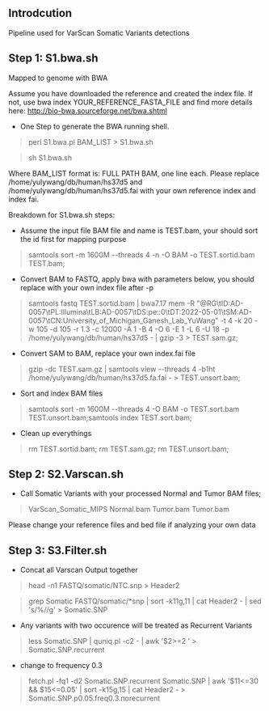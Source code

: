 ## Introdcution

Pipeline used for VarScan Somatic Variants detections

## Step 1: S1.bwa.sh

Mapped to genome with BWA

Assume you have downloaded the reference and created the index file. If not, use bwa index YOUR_REFERENCE_FASTA_FILE and find more details here: http://bio-bwa.sourceforge.net/bwa.shtml

- One Step to generate the BWA running shell.

> perl S1.bwa.pl BAM_LIST > S1.bwa.sh

> sh S1.bwa.sh 

Where BAM_LIST format is: FULL PATH BAM, one line each. 
Please replace /home/yulywang/db/human/hs37d5 and /home/yulywang/db/human/hs37d5.fai with your own reference index and index fai.

Breakdown for S1.bwa.sh steps:

- Assume the input file BAM file and name is TEST.bam, your should sort the id first for mapping purpose
> samtools sort -m 1600M --threads 4 -n -O BAM -o TEST.sortid.bam TEST.bam;

- Convert BAM to FASTQ, apply bwa with parameters below, you should replace with your own index file after -p
> samtools fastq TEST.sortid.bam | bwa7.17 mem -R "@RG\tID:AD-0057\tPL:Illumina\tLB:AD-0057\tDS:pe::0\tDT:2022-05-01\tSM:AD-0057\tCN:University_of_Michigan_Ganesh_Lab_YuWang" -t 4 -k 20 -w 105 -d 105 -r 1.3 -c 12000 -A 1 -B 4 -O 6 -E 1 -L 6 -U 18 -p /home/yulywang/db/human/hs37d5 - | gzip -3 > TEST.sam.gz;

- Convert SAM to BAM, replace your own index.fai file
> gzip -dc TEST.sam.gz | samtools view --threads 4 -b1ht /home/yulywang/db/human/hs37d5.fa.fai - > TEST.unsort.bam;

- Sort and index BAM files 
> samtools sort -m 1600M --threads 4 -O BAM -o TEST.sort.bam TEST.unsort.bam;samtools index TEST.sort.bam;

- Clean up everythings
> rm TEST.sortid.bam; rm TEST.sam.gz; rm TEST.unsort.bam; 

## Step 2: S2.Varscan.sh
- Call Somatic Variants with your processed Normal and Tumor BAM files;
> VarScan_Somatic_MIPS Normal.bam Tumor.bam Tumor.bam

Please change your reference files and bed file if analyzing your own data

## Step 3: S3.Filter.sh

- Concat all Varscan Output together
> head -n1 FASTQ/somatic/NTC.snp > Header2

> grep Somatic FASTQ/somatic/*snp | sort -k11g,11 | cat Header2 - | sed 's/\%//g' > Somatic.SNP

- Any variants with two occurence will be treated as Recurrent Variants
> less Somatic.SNP | quniq.pl -c2 -  | awk '$2>=2 ' > Somatic.SNP.recurrent

-  change to frequency 0.3
> fetch.pl -fq1 -d2 Somatic.SNP.recurrent Somatic.SNP  | awk '$11<=30 && $15<=0.05' | sort -k15g,15 | cat Header2 - > Somatic.SNP.p0.05.freq0.3.norecurrent
